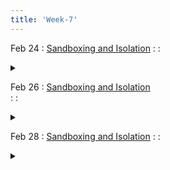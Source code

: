```yaml
---
title: 'Week-7'
---
```


Feb 24
: [Sandboxing and Isolation]() 
  : 
  : <details title="recommended readings" class="my"><summary><i class="icon fas fa-book-reader "></i></summary><span class="fs-2" markdown=1>Watch: [USENIX Security talk](https://www.usenix.org/conference/usenixsecurity20/presentation/narayan) by Shravan Narayan
Read: [The Road to Less Trusted Code: Lowering the Barrier to In-process Sandboxing](https://cseweb.ucsd.edu/~dstefan/noindex/login2020/) by Garfinkel et al.
Optional: [Retrofitting Fine Grain Isolation in the Firefox Renderer](https://cseweb.ucsd.edu/~dstefan/pubs/narayan:2020:rlbox.pdf) by Narayan et al., [Operating System Security](http://www.morganclaypool.com/doi/abs/10.2200/S00126ED1V01Y200808SPT001) by Trent Jaeger, [Android System and kernel security](https://source.android.com/security/overview/kernel-security), and https://www.apple.com/business/docs/iOS_Security_Guide.pdf</span></details> 

Feb 26
: [Sandboxing and Isolation]()  
  : 
  : <details title="recommended readings" class="my"><summary><i class="icon fas fa-book-reader "></i></summary><span class="fs-2" markdown=1>SAME as prev lecture: Watch: [USENIX Security talk](https://www.usenix.org/conference/usenixsecurity20/presentation/narayan) by Shravan Narayan
Read: [The Road to Less Trusted Code: Lowering the Barrier to In-process Sandboxing](https://cseweb.ucsd.edu/~dstefan/noindex/login2020/) by Garfinkel et al.
Optional: [Retrofitting Fine Grain Isolation in the Firefox Renderer](https://cseweb.ucsd.edu/~dstefan/pubs/narayan:2020:rlbox.pdf) by Narayan et al., [Operating System Security](http://www.morganclaypool.com/doi/abs/10.2200/S00126ED1V01Y200808SPT001) by Trent Jaeger, [Android System and kernel security](https://source.android.com/security/overview/kernel-security), and https://www.apple.com/business/docs/iOS_Security_Guide.pdf</span></details> 

Feb 28
: [Sandboxing and Isolation]()
  : 
  : <details title="recommended readings" class="my"><summary><i class="icon fas fa-book-reader "></i></summary><span class="fs-2" markdown=1>SAME as prev lecture: Watch: [USENIX Security talk](https://www.usenix.org/conference/usenixsecurity20/presentation/narayan) by Shravan Narayan
Read: [The Road to Less Trusted Code: Lowering the Barrier to In-process Sandboxing](https://cseweb.ucsd.edu/~dstefan/noindex/login2020/) by Garfinkel et al.
Optional: [Retrofitting Fine Grain Isolation in the Firefox Renderer](https://cseweb.ucsd.edu/~dstefan/pubs/narayan:2020:rlbox.pdf) by Narayan et al., [Operating System Security](http://www.morganclaypool.com/doi/abs/10.2200/S00126ED1V01Y200808SPT001) by Trent Jaeger, [Android System and kernel security](https://source.android.com/security/overview/kernel-security), and https://www.apple.com/business/docs/iOS_Security_Guide.pdf</span></details> 

